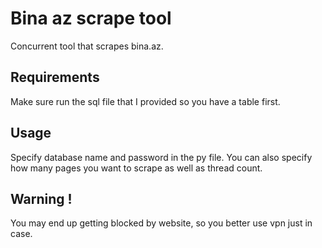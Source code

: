 # Bina az scrape tool
Concurrent tool that scrapes bina.az.

## Requirements
Make sure run the sql file that I provided so you have a table first.

## Usage
Specify database name and password in the py file. You can also specify how many pages you want to scrape as well as thread count.

## Warning !
You may end up getting blocked by website, so you better use vpn just in case.
